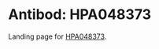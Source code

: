 # Antibod: HPA048373


    


Landing page for [HPA048373](http://www.proteinatlas.org/search/HPA048373).

